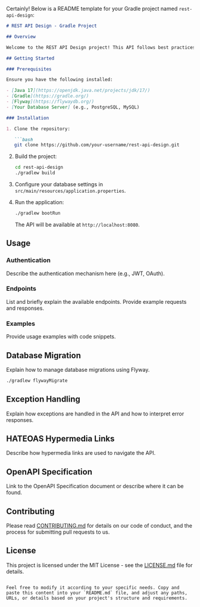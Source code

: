 Certainly! Below is a README template for your Gradle project named `rest-api-design`:

```markdown
# REST API Design - Gradle Project

## Overview

Welcome to the REST API Design project! This API follows best practices in API design, utilizing the OpenAPI specification, Flyway for database migrations, exceptional handling, and HATEOAS hypermedia links. This documentation will guide you through the setup, usage, and features of the API.

## Getting Started

### Prerequisites

Ensure you have the following installed:

- [Java 17](https://openjdk.java.net/projects/jdk/17/)
- [Gradle](https://gradle.org/)
- [Flyway](https://flywaydb.org/)
- [Your Database Server] (e.g., PostgreSQL, MySQL)

### Installation

1. Clone the repository:

   ```bash
   git clone https://github.com/your-username/rest-api-design.git
   ```

2. Build the project:

   ```bash
   cd rest-api-design
   ./gradlew build
   ```

3. Configure your database settings in `src/main/resources/application.properties`.

4. Run the application:

   ```bash
   ./gradlew bootRun
   ```

   The API will be available at `http://localhost:8080`.

## Usage

### Authentication

Describe the authentication mechanism here (e.g., JWT, OAuth).

### Endpoints

List and briefly explain the available endpoints. Provide example requests and responses.

### Examples

Provide usage examples with code snippets.

## Database Migration

Explain how to manage database migrations using Flyway.

```bash
./gradlew flywayMigrate
```

## Exception Handling

Explain how exceptions are handled in the API and how to interpret error responses.

## HATEOAS Hypermedia Links

Describe how hypermedia links are used to navigate the API.

## OpenAPI Specification

Link to the OpenAPI Specification document or describe where it can be found.

## Contributing

Please read [CONTRIBUTING.md](CONTRIBUTING.md) for details on our code of conduct, and the process for submitting pull requests to us.

## License

This project is licensed under the MIT License - see the [LICENSE.md](LICENSE.md) file for details.
```

Feel free to modify it according to your specific needs. Copy and paste this content into your `README.md` file, and adjust any paths, URLs, or details based on your project's structure and requirements.
